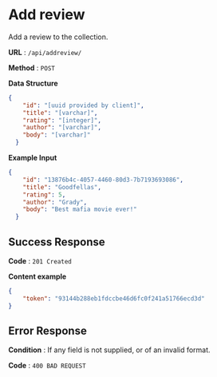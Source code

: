 # Add review

Add a review to the collection.

**URL** : `/api/addreview/`

**Method** : `POST`

**Data Structure**

```json
{
    "id": "[uuid provided by client]",
    "title": "[varchar]",
    "rating": "[integer]",
    "author": "[varchar]",
    "body": "[varchar]"
  }
```

**Example Input**

```json
{
    "id": "13876b4c-4057-4460-80d3-7b7193693086",
    "title": "Goodfellas",
    "rating": 5,
    "author": "Grady",
    "body": "Best mafia movie ever!"
  }
```

## Success Response

**Code** : `201 Created`

**Content example**

```json
{
    "token": "93144b288eb1fdccbe46d6fc0f241a51766ecd3d"
}
```

## Error Response

**Condition** : If any field is not supplied, or of an invalid format.

**Code** : `400 BAD REQUEST`